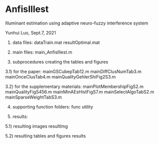 # AnfisIllest
Illuminant estimation using adaptive neuro-fuzzy interference system

Yunhui Luo, Sept.7, 2021

1) data files: 
        dataTrain.mat
        resultOptimal.mat

2) main files:
        main_AnfisIllest.m

3) subprocedures creating the tables and figures

3.1) for the paper:
        mainGSCubepTab12.m
        mainDiffClusNumTab3.m
        mainOnceClusTab4.m
        mainQualityGehlerShiFig2S3.m
        
3.2) for the supplementary materials:
        mainPlotMembershipFigS2.m
        mainQualityFigS456.m
        mainMinAEsHistFigS7.m
        mainSelectAlgoTabS2.m
        mainSparseWeightTabS3.m

4) supporting function folders:
        func
        utility
        
5) results:

5.1) resulting images
      resultImg
      
5.2) resulting tables and figures
      results

